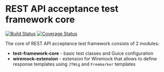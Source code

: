 # REST API acceptance test framework core

[![Build Status](https://travis-ci.org/neotechlv/rest-api-acceptance-test-framework.svg?branch=master)](https://travis-ci.org/neotechlv/rest-api-acceptance-test-framework) [![Coverage Status](https://coveralls.io/repos/github/neotechlv/rest-api-acceptance-test-framework/badge.svg?branch=master)](https://coveralls.io/github/<account>/<repo>?branch=master)

The core of REST API acceptance test framework consists of 2 modules:

* **test-framework-core** - basic test classes and Guice configuration
* **wiremock-extension** - extension for Wiremock that allows to define response templates using `JTWig` and `Freemarker` templates 

